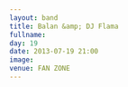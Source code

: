 ```yaml
---
layout: band
title: Balan &amp; DJ Flama
fullname: 
day: 19
date: 2013-07-19 21:00
image: 
venue: FAN ZONE
---
```




